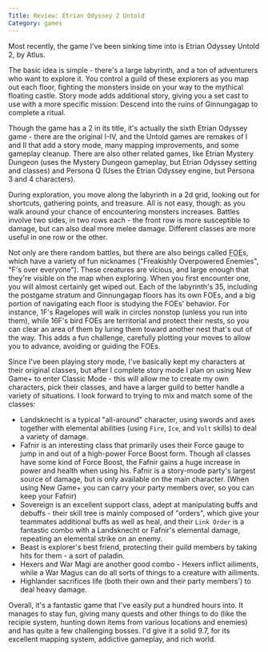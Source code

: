 ```yaml
---
Title: Review: Etrian Odyssey 2 Untold
Category: games
---
```


Most recently, the game I've been sinking time into is Etrian Odyssey Untold 2, by Atlus.

The basic idea is simple - there's a large labyrinth, and a ton of adventurers who want to explore it. You control a guild of these explorers as you map out each floor, fighting the monsters inside on your way to the mythical floating castle. Story mode adds additional story, giving you a set cast to use with a more specific mission: Descend into the ruins of Ginnungagap to complete a ritual.

Though the game has a 2 in its title, it's actually the sixth Etrian Odyssey game - there are the original I-IV, and the Untold games are remakes of I and II that add a story mode, many mapping improvements, and some gameplay cleanup. There are also other related games, like Etrian Mystery Dungeon (uses the Mystery Dungeon gameplay, but Etrian Odyssey setting and classes) and Persona Q (Uses the Etrian Odyssey engine, but Persona 3 and 4 characters).

During exploration, you move along the labyrinth in a 2d grid, looking out for shortcuts, gathering points, and treasure. All is not easy, though: as you walk around your chance of encountering monsters increases. Battles involve two sides, in two rows each - the front row is more susceptible to damage, but can also deal more melee damage. Different classes are more useful in one row or the other.

Not only are there random battles, but there are also beings called <abbr title="Formido Oppugnatura Exsequens">FOE</abbr>s, which have a variety of fun nicknames ("Freakishly Overpowered Enemies", "F's over everyone"). These creatures are vicious, and large enough that they're visible on the map when exploring. When you first encounter one, you will almost certainly get wiped out. Each of the labyrinth's <span class="spoiler">35, including the postgame stratum and Ginnungagap</span> floors has its own FOEs, and a big portion of navigating each floor is studying the FOEs' behavior. For instance, 1F's Ragelopes will walk in circles nonstop (unless you run into them), while <span class="spoiler">16F's bird FOEs are territorial and protect their nests, so you can clear an area of them by luring them toward another nest that's out of the way</span>. This adds a fun challenge, carefully plotting your moves to allow you to advance, avoiding or guiding the FOEs.

Since I've been playing story mode, I've basically kept my characters at their original classes, but after I complete story mode I plan on using New Game+ to enter Classic Mode - this will allow me to create my own characters, pick their classes, and have a larger guild to better handle a variety of situations. I look forward to trying to mix and match some of the classes:

- Landsknecht is a typical "all-around" character, using swords and axes together with elemental abilities (using `Fire`, `Ice`, and `Volt` skills) to deal a variety of damage.
- Fafnir is an interesting class that primarily uses their Force gauge to jump in and out of a high-power Force Boost form. Though all classes have some kind of Force Boost, the Fafnir gains a huge increase in power and health when using his. Fafnir is a story-mode party's largest source of damage, but is only available on the main character. (When using New Game+ you can carry your party members over, so you can keep your Fafnir)
- Sovereign is an excellent support class, adept at manipulating buffs and debuffs - their skill tree is mainly composed of "orders", which give your teammates additional buffs as well as heal, and their `Link Order` is a fantastic combo with a Landsknecht or Fafnir's elemental damage, repeating an elemental strike on an enemy.
- Beast is explorer's best friend, protecting their guild members by taking hits for them - a sort of paladin.
- Hexers and War Magi are another good combo - Hexers inflict ailiments, while a War Magus can do all sorts of things to a creature with ailiments.
- Highlander sacrifices life (both their own and their party members') to deal heavy damage.

Overall, it's a fantastic game that I've easily put a hundred hours into. It manages to stay fun, giving many quests and other things to do (like the recipie system, hunting down items from various locations and enemies) and has quite a few challenging bosses. I'd give it a solid 9.7, for its excellent mapping system, addictive gameplay, and rich world.
